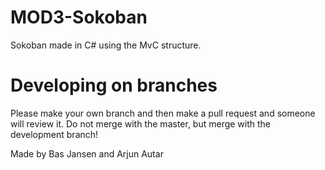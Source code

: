 # MOD3-Sokoban

Sokoban made in C# using the MvC structure.

# Developing on branches
Please make your own branch and then make a pull request and someone will review it.
Do not merge with the master, but merge with the development branch!

Made by Bas Jansen and Arjun Autar
